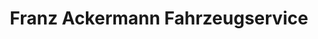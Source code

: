 ---
title: "Franz Ackermann Fahrzeugservice"
url: /dillstaedt/franz-ackermann-fahrzeugservice/
shop: Autowerkstatt
---